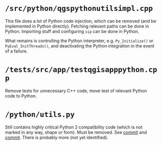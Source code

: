 # `/src/python/qgspythonutilsimpl.cpp`

This file does a lot of Python code injection, which can be removed (and be implemented in Python directly). Fetching relevant paths can be done in Python. Importing stuff and configuring `sip` can be done in Python.

What remains is controlling the Python interpreter, e.g. `Py_Initialize()` or `PyEval_InitThreads()`, and deactivating the Python integration in the event of a failure.

# `/tests/src/app/testqgisapppython.cpp`

Remove tests for unnecessary C++ code, move test of relevant Python code to Python.

# `/python/utils.py`

Still contains highly critical Python 2 compatibility code (which is not marked in any way, shape or form). Must be removed. See [commit](https://github.com/qgis/QGIS/commit/02c56371555675aad012a903f9c8d79e913a9c5c) and [commit](https://github.com/qgis/QGIS/commit/2d3b813d227ca5d87690dd9eca1164c48dae594a). There is probably more (not yet identified).
